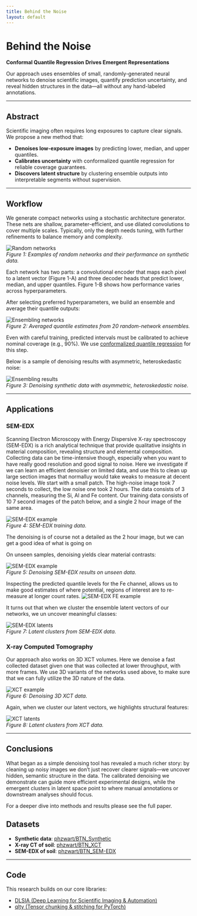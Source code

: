```yaml
---
title: Behind the Noise
layout: default
---
```


# Behind the Noise  
**Conformal Quantile Regression Drives Emergent Representations**

Our approach uses ensembles of small, randomly-generated neural networks to denoise scientific images, quantify prediction uncertainty, and reveal hidden structures in the data—all without any hand-labeled annotations.

---

## Abstract

Scientific imaging often requires long exposures to capture clear signals. We propose a new method that:

- **Denoises low-exposure images** by predicting lower, median, and upper quantiles.  
- **Calibrates uncertainty** with conformalized quantile regression for reliable coverage guarantees.  
- **Discovers latent structure** by clustering ensemble outputs into interpretable segments without supervision.

---

## Workflow

We generate compact networks using a stochastic architecture generator. These nets are shallow, parameter-efficient, and use dilated convolutions to cover multiple scales. Typically, only the depth needs tuning, with further refinements to balance memory and complexity.

![Random networks](assets/images/Suplementary_Figure1.png)  
*Figure 1: Examples of random networks and their performance on synthetic data.*

Each network has two parts: a convolutional encoder that maps each pixel to a latent vector (Figure 1-A) and three decoder heads that predict lower, median, and upper quantiles. Figure 1-B shows how performance varies across hyperparameters.

After selecting preferred hyperparameters, we build an ensemble and average their quantile outputs:

![Ensembling networks](assets/images/Figure1.png)  
*Figure 2: Averaged quantile estimates from 20 random-network ensembles.*

Even with careful training, predicted intervals must be calibrated to achieve nominal coverage (e.g., 90%). We use [conformalized quantile regression](https://arxiv.org/abs/1905.03222) for this step.

Below is a sample of denoising results with asymmetric, heteroskedastic noise:

![Ensembling results](assets/images/Suplementary_Figure2.png)  
*Figure 3: Denoising synthetic data with asymmetric, heteroskedastic noise.*

---

## Applications

### SEM-EDX

Scanning Electron Microscopy with Energy Dispersive X-ray spectroscopy (SEM-EDX) is a rich analytical technique that provide qualitative insights in material composition, revealing structure and elemental composition. Collecting data can be time-intensive though, especially when you want to have really good resolution and good signal to noise. Here we investigate if we can learn an efficient denoisier on limited data, and use this to clean up large section images that normalluy would take weaks to measure at decent noise levels. We start with a small patch. The high-noise image took 7 seconds to collect, the low noise one took 2 hours. The data consists of 3 channels, measuring the Si, Al and Fe content. Our training data consists of 10 7 second images of the patch below, and a single 2 hour image of the same area. 

![SEM-EDX example](assets/images/Suplementary_Figure3.png)  
*Figure 4: SEM-EDX training data.*

The denoising is of course not a detailed as the 2 hour image, but we can get a good idea of what is going on 

On unseen samples, denoising yields clear material contrasts:

![SEM-EDX example](assets/images/Figure2.png)  
*Figure 5: Denoising SEM-EDX results on unseen data.*

Inspecting the predicted quantile levels for the Fe channel, allows us to make good estimates of where potential, regions of interest are to re-measure at longer count rates. 
![SEM-EDX FE example](assets/images/Suplementary_Figure5.png)  

It turns out that when we cluster the ensemble latent vectors of our networks, we un uncover meaningful classes:

![SEM-EDX latents](assets/images/Suplementary_Figure7.png)  
*Figure 7: Latent clusters from SEM-EDX data.*


### X-ray Computed Tomography

Our approach also works on 3D XCT volumes. Here we denoise a fast collected dataset given one that was collected at lower throughput, with more frames. We use 3D variants of the networks used above, to make sure that we can fully utilize the 3D nature of the data.

![XCT example](assets/images/Suplementary_Figure6.png)  
*Figure 6: Denoising 3D XCT data.*

Again, when we cluster our latent vectors, we highlights structural features:

![XCT latents](assets/images/Figure3.png)  
*Figure 8: Latent clusters from XCT data.*

---

## Conclusions

What began as a simple denoising tool has revealed a much richer story: by cleaning up noisy images we don’t just recover clearer signals—we uncover hidden, semantic structure in the data. The calibrated denoising we demonstrate can guide more efficient experimental designs, while the emergent clusters in latent space point to where manual annotations or downstream analyses should focus.  

For a deeper dive into methods and results please see the full paper.  


## Datasets

- **Synthetic data**: [phzwart/BTN_Synthetic](https://huggingface.co/datasets/phzwart/BTN_Synthetic)  
- **X-ray CT of soil**: [phzwart/BTN_XCT](https://huggingface.co/datasets/phzwart/BTN_XCT)  
- **SEM-EDX of soil**: [phzwart/BTN_SEM-EDX](https://huggingface.co/datasets/phzwart/BTN_SEM-EDX)  

---

## Code

This research builds on our core libraries:

- [DLSIA (Deep Learning for Scientific Imaging & Automation)](https://github.com/phzwart/dlsia)  
- [qlty (Tensor chunking & stitching for PyTorch)](https://github.com/phzwatr/qlty)  
